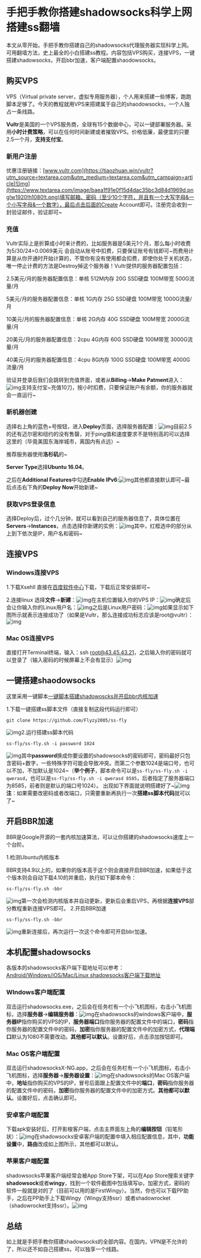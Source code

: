 # 手把手教你搭建shadowsocks科学上网 搭建ss翻墙

本文从零开始，手把手教你搭建自己的shadowsocks代理服务器实现科学上网。可用翻墙方法，史上最全的小白搭建ss教程。内容包括VPS购买，连接VPS，一键搭建shadowsocks，开启bbr加速，客户端配置shaodowsocks。

## 购买VPS

VPS（Virtual private server，虚拟专用服务器），个人用来搭建一些博客，跑跑脚本足够了。今天的教程就用VPS来搭建属于自己的shaodowsocks，一个人独占一条线路。

**Vultr**是美国的一个VPS服务商，全球有15个数据中心，可以一键部署服务器。采用**小时计费策略**，可以在任何时间新建或者摧毁VPS。价格低廉，最便宜的只要2.5一个月，**支持支付宝**。

### 新用户注册

优惠注册链接：[www.vultr.com](https://tiaozhuan.win/vultr?utm_source=textarea.com&utm_medium=textarea.com&utm_campaign=article)![img](https://www.textarea.com/image/baea1f91e0f15d4dac35bc3d84d1969d.png!w1920!h1080!t.png)填写邮箱、密码（至少10个字符，并且有一个大写字母&一个小写字母&一个数字），最后点击后面的Create Account即可。注册完会收到一封验证邮件，验证即可~

### 充值

Vultr实际上是折算成小时来计费的，比如服务器是5美元1个月，那么每小时收费为5/30/24=0.0069美元 会自动从账号中扣费，只要保证账号有钱即可~而费用计算是从你开通时开始计算的，不管你有没有使用都会扣费，即使你处于关机状态，唯一停止计费的方法是Destroy掉这个服务器！Vultr提供的服务器配置包括：

2.5美元/月的服务器配置信息：单核 512M内存 20G SSD硬盘 100M带宽 500G流量/月

5美元/月的服务器配置信息：单核 1G内存 25G SSD硬盘 100M带宽 1000G流量/月

10美元/月的服务器配置信息：单核 2G内存 40G SSD硬盘 100M带宽 2000G流量/月

20美元/月的服务器配置信息：2cpu 4G内存 60G SSD硬盘 100M带宽 3000G流量/月

40美元/月的服务器配置信息：4cpu 8G内存 100G SSD硬盘 100M带宽 4000G流量/月

验证并登录后我们会跳转到充值界面，或者从**Billing**->**Make Patment**进入：![img](https://www.textarea.com/image/bc38e0af1ef78755b679db9bdcd82a90.png!w1920!h1080!t.png)支持支付宝~充值10刀，按小时扣费，只要保证账户有余额，你的服务器就会一直运行~

### 新机器创建

选择右上角的蓝色+号按钮，进入**Deploy**页面，选择服务器配置：![img](https://www.textarea.com/image/5c8c311b969bca4a5a618dff4a6c299d.png!w1920!h1080!t.png)目前2.5的还有迈尔密和纽约的没有售罄，对于ping值和速度要求不是特别高的可以选择这里的（毕竟美国东海岸城市，离国内有点远）~

推荐服务器使用**洛杉矶**的~ 

**Server Type**选择**Ubuntu 16.04**。

之后在**Additional Features**中勾选**Enable IPv6**:![img](https://www.textarea.com/image/c3b790ca431964c81634ae68678da91b.png!w1920!h1080!t.png)其他都直接默认即可~最后点击右下角的**Deploy Now**开始新建~

### 获取VPS登录信息

选择Deploy后，过个几分钟，就可以看到自己的服务器信息了，具体位置在**Servers**->**Instances**，点击选择你新建的实例：![img](https://www.textarea.com/image/b00bb1e61deb874d79f0dff3f653adb0.png!w1920!h1080!t.png)其中，红框选中的部分从上到下依次是IP，用户名和密码~

## 连接VPS

### Windows连接VPS

1.下载Xsehll 直接在[百度软件中心](http://rj.baidu.com/soft/detail/15201.html?ald&utm_source=textarea.com&utm_medium=textarea.com&utm_campaign=article)下载，下载后正常安装即可~

2.连接linux 选择**文件**->**新建**：![img](https://www.textarea.com/image/3c4ca8a1af7621607327df0f7ec3041f.png!w1920!h1080!t.png)在主机位置输入你的VPS IP：![img](https://www.textarea.com/image/2ae387eedb766bdfdd07b5c28a0ae07d.png!w1920!h1080!t.png)确定后会让你输入你的Linux用户名：![img](https://www.textarea.com/image/795cdb762723679afad6f468513f16a1.png!w1920!h1080!t.png)之后是Linux用户密码：![img](https://www.textarea.com/image/6130c1f938175cc3a7f58933f4e145b7.png!w1920!h1080!t.png)如果显示如下图所示就表示连接成功了（如果是Vultr，那么连接成功标志应该是root@vultr）：![img](https://www.textarea.com/image/861e487054321d744c35316b4273e3fb.png!w1920!h1080!t.png)

### Mac OS连接VPS

直接打开Terminal终端，输入：ssh root@43.45.43.21，之后输入你的密码就可以登录了（输入密码的时候屏幕上不会有显示）![img](https://www.textarea.com/image/2af570f78623505b973da2b0a9de5215.png!w1920!h1080!t.png)

## 一键搭建shaodowsocks

这里采用一键脚本[一键脚本搭建shadowoscks并开启bbr内核加速](https://github.com/flyzy2005/ss-fly?utm_source=textarea.com&utm_medium=textarea.com&utm_campaign=article)

1.下载一键搭建ss脚本文件（直接复制这段代码运行即可）

```
git clone https://github.com/Flyzy2005/ss-fly
```

![img](https://www.textarea.com/image/8621c5a4c526b42cff6811f60abd3180.png!w1920!h1080!t.png)2.运行搭建ss脚本代码

```
ss-fly/ss-fly.sh -i password 1024
```

![img](https://www.textarea.com/image/12d675a67606b3649bb128937524fc3e.png!w1920!h1080!t.png)其中**password**换成你要设置的shadowsocks的密码即可，密码最好只包含密码+数字，一些特殊字符可能会导致冲突。而第二个参数1024是端口号，也可以不加，不加默认是1024~（**举个例子**，脚本命令可以是`ss-fly/ss-fly.sh -i qwerasd`，也可以是`ss-fly/ss-fly.sh -i qwerasd 8585`，后者指定了服务器端口为8585，前者则是默认的端口号1024）。 出现如下界面就说明搭建好了~![img](https://www.textarea.com/image/088f8e125f07cdb4c022420236d57dc5.png!w1920!h1080!t.png)**注**：如果需要改密码或者改端口，只需要重新再执行一次**搭建ss脚本代码**就可以了~

## 开启BBR加速

BBR是Google开源的一套内核加速算法，可以让你搭建的shadowsocks速度上一个台阶。

1.检测Ubuntu内核版本

BBR支持4.9以上的，如果你的版本高于这个则会直接开启BBR加速，如果低于这个版本则会自动下载4.10的并重启，执行如下脚本命令：

```
ss-fly/ss-fly.sh -bbr
```

![img](https://www.textarea.com/image/ad1928c9f80ccf87191e23c9f8d76d10.png!w1920!h1080!t.png)第一次会检测内核版本并自动更新，更新后会重启VPS，再根据**连接VPS**部分教程重新连接VPS即可。 2.开启BBR加速

```
ss-fly/ss-fly.sh -bbr
```

![img](https://www.textarea.com/image/3f89b96ac5e0ad8bc19b35fe3ab288cc.png!w1920!h1080!t.png)重新连接后，再次运行一次这个命令即可开启bbr加速。

## 本机配置shadowsocks

各版本的shadowsocks客户端下载地址可以参考：[Android/Windows/iOS/Mac/Linux shadowsocks客户端下载地址](https://www.flyzy2005.com/fan-qiang/shadowsocks/ss-clients-download/?utm_source=textarea.com&utm_medium=textarea.com&utm_campaign=article)

### WIndows客户端配置

双击运行shadowsocks.exe，之后会在任务栏有一个小飞机图标，右击小飞机图标，选择**服务器**->**编辑服务器**：![img](https://www.textarea.com/image/b4bd4c8c40540c970e5571bc4d7f8bf4.png!w1920!h1080!t.png)在shadowsocks的windows客户端中，**服务器IP**指你购买的VPS的IP，**服务器端口**指你服务器的配置文件中的端口，**密码**指你服务器的配置文件中的密码，**加密**指你服务器的配置文件中的加密方式，**代理端口**默认为1080不需要改动。**其他都可以默认**。设置好后，点击添加按钮即可。

### Mac OS客户端配置

双击运行shadowsocksX-NG.app，之后会在任务栏有一个小飞机图标，右击小飞机图标，选择**服务器**->**服务器设置**：![img](https://www.textarea.com/image/2e7d14c10bc88e8deac665c86d576ba6.png!w1920!h1080!t.png)在shadowsocks的Mac OS客户端中，**地址**指你购买的VPS的IP，冒号后面跟上配置文件中的**端口**，**密码**指你服务器的配置文件中的密码，**加密**指你服务器的配置文件中的加密方式。**其他都可以默认**。设置好后，点击确认即可。

### 安卓客户端配置

下载apk安装好后，打开影梭客户端，点击主界面左上角的**编辑按钮**（铅笔形状）：![img](https://www.textarea.com/image/c762a98dadeed9905d405a279e471b2a.png!w1920!h1080!t.png)在shadowsocks安卓客户端的配置中填入相应配置信息，其中，**功能设置**中，**路由**改成如上图所示，其他都可以默认。

### 苹果客户端配置

shadowsocks苹果客户端经常会被App Store下架，可以在App Store搜索关键字**shadowsock**或者**wingy**，找到一个软件截图中包括填写ip，加密方式，密码的软件一般就是对的了（目前可以用的是FirstWingy）。当然，你也可以下载PP助手，之后在PP助手上下载Wingy（Wingy支持ssr）或者shadowrocket（shadowrocket支持ssr）。![img](https://www.textarea.com/image/7473e0bc142d3edd9758ca76d0d6ed0c.png!w1920!h1080!t.png)

## 总结

如上就是手把手教你搭建shadowsocks的全部内容。在国内，VPN是不允许的了，所以还不如自己搭建ss，可以独享一个线路。